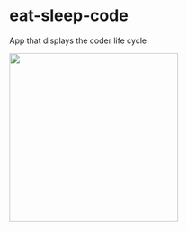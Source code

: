 # eat-sleep-code
App that displays the coder life cycle 

<img src="img/screenshot.png" width="300">
